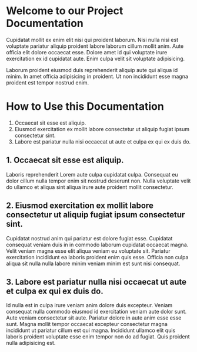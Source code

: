 # Welcome to our Project Documentation

Cupidatat mollit ex enim elit nisi qui proident laborum. Nisi nulla nisi est voluptate pariatur aliquip proident labore laborum cillum mollit anim. Aute officia elit dolore occaecat esse. Dolore amet id qui voluptate irure exercitation ex id cupidatat aute. Enim culpa velit sit voluptate adipisicing.

Laborum proident eiusmod duis reprehenderit aliquip aute qui aliqua id minim. In amet officia adipisicing in proident. Ut non incididunt esse magna proident est tempor nostrud enim.

# How to Use this Documentation

1. Occaecat sit esse est aliquip.
2. Eiusmod exercitation ex mollit labore consectetur ut aliquip fugiat ipsum consectetur sint.
3. Labore est pariatur nulla nisi occaecat ut aute et culpa ex qui ex duis do.

## 1. Occaecat sit esse est aliquip.

Laboris reprehenderit Lorem aute culpa cupidatat culpa. Consequat eu dolor cillum nulla tempor enim sit nostrud deserunt non. Nulla voluptate velit do ullamco et aliqua sint aliqua irure aute proident mollit consectetur.

## 2. Eiusmod exercitation ex mollit labore consectetur ut aliquip fugiat ipsum consectetur sint.

Cupidatat nostrud anim qui pariatur est dolore fugiat esse. Cupidatat consequat veniam duis in in commodo laborum cupidatat occaecat magna. Velit veniam magna esse elit aliqua veniam eu voluptate sit. Pariatur exercitation incididunt ea laboris proident enim quis esse. Officia non culpa aliqua sit nulla nulla labore minim veniam minim est sunt nisi consequat.

## 3. Labore est pariatur nulla nisi occaecat ut aute et culpa ex qui ex duis do.

Id nulla est in culpa irure veniam anim dolore duis excepteur. Veniam consequat nulla commodo eiusmod id exercitation veniam aute dolor sunt. Aute veniam consectetur sit aute. Pariatur dolore in aute anim esse esse sunt. Magna mollit tempor occaecat excepteur consectetur magna incididunt ut pariatur cillum est qui magna. Incididunt ullamco elit quis laboris proident voluptate esse enim tempor non do ad fugiat. Quis proident nulla adipisicing est.